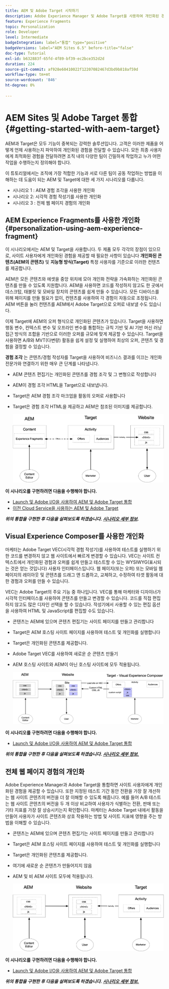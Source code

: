 ```yaml
---
title: AEM 및 Adobe Target 시작하기
description: Adobe Experience Manager 및 Adobe Target을 사용하여 개인화된 경험을 만들고 제공하는 방법을 보여 주는 종단간 튜토리얼입니다. 또한 이 튜토리얼에서는 종단 간 프로세스에 관련된 다양한 가상 사용자와 이러한 가상 사용자가 서로 공동 작업하는 방법에 대해 알아봅니다
feature: Experience Fragments
topic: Personalization
role: Developer
level: Intermediate
badgeIntegration: label="통합" type="positive"
badgeVersions: label="AEM Sites 6.5" before-title="false"
doc-type: Tutorial
exl-id: b632883f-65fd-4f89-bf39-ec2bce352d2d
duration: 224
source-git-commit: af928e60410022f12207082467d3bd9b818af59d
workflow-type: tm+mt
source-wordcount: '846'
ht-degree: 0%

---
```


# AEM Sites 및 Adobe Target 통합 {#getting-started-with-aem-target}

AEM과 Target은 모두 기능이 중복되는 강력한 솔루션입니다. 고객은 이러한 제품을 어떻게 언제 사용하는지 파악하여 개인화된 경험을 전달할 수 있습니다. 모든 최종 사용자에게 최적화된 경험을 전달하려면 조직 내의 다양한 팀이 긴밀하게 작업하고 누가 어떤 작업을 수행하는지 정의해야 합니다.

이 튜토리얼에서는 조직에 가장 적합한 기능과 서로 다른 팀이 공동 작업하는 방법을 이해하는 데 도움이 되는 AEM 및 Target에 대한 세 가지 시나리오를 다룹니다.

* 시나리오 1 : AEM 경험 조각을 사용한 개인화
* 시나리오 2: 시각적 경험 작성기를 사용한 개인화
* 시나리오 3 : 전체 웹 페이지 경험의 개인화

## AEM Experience Fragments를 사용한 개인화 {#personalization-using-aem-experience-fragment}

이 시나리오에서는 AEM 및 Target을 사용합니다. 두 제품 모두 각각의 장점이 있으므로, 사이트 사용자에게 개인화된 경험을 제공할 때 필요한 사항이 있습니다 **개인화된 콘텐츠(AEM의 콘텐츠)** 및 **지능형 방식(Target)** 특정 사용자를 기준으로 이러한 컨텐츠를 제공합니다.

AEM은 모든 콘텐츠와 에셋을 중앙 위치에 모아 개인화 전략을 가속화하는 개인화된 콘텐츠를 만들 수 있도록 지원합니다. AEM을 사용하면 코드를 작성하지 않고도 한 곳에서 데스크탑, 태블릿 및 모바일 장치의 콘텐츠를 쉽게 만들 수 있습니다. 모든 디바이스를 위해 페이지를 만들 필요가 없이, 컨텐츠를 사용하여 각 경험이 자동으로 조정됩니다. AEM 버튼을 눌러 컨텐츠를 AEM에서 Adobe Target으로 오퍼로 내보낼 수도 있습니다.

이제 Target에 AEM의 오퍼 형식으로 개인화된 콘텐츠가 있습니다. Target을 사용하면 행동 변수, 컨텍스트 변수 및 오프라인 변수를 통합하는 규칙 기반 및 AI 기반 머신 러닝 접근 방식의 조합을 기반으로 이러한 오퍼를 규모에 맞게 제공할 수 있습니다.  Target을 사용하면 A/B와 MVT(다변량) 활동을 쉽게 설정 및 실행하여 최상의 오퍼, 콘텐츠 및 경험을 결정할 수 있습니다.

**경험 조각** 는 콘텐츠/경험 작성자를 Target을 사용하여 비즈니스 결과를 이끄는 개인화 전문가와 연결하기 위한 매우 큰 단계를 나타냅니다.

* AEM 콘텐츠 편집기는 개인화된 콘텐츠를 경험 조각 및 그 변형으로 작성합니다
* AEM이 경험 조각 HTML을 Target으로 내보냅니다&#x200B;.
* Target&#x200B;은 AEM 경험 조각 마크업을 활동의 오퍼로 사용합니다
* Target은 경험 조각 HTML을 제공하고 AEM은 참조된 이미지를 제공합니다.

  ![경험 조각 다이어그램을 사용한 개인화](assets/personalization-use-case-1/use-case-1-diagram.png)

**이 시나리오를 구현하려면 다음을 수행해야 합니다.**

* [Launch 및 Adobe I/O을 사용하여 AEM 및 Adobe Target 통합](./implementation.md#integrating-aem-target-options)
* [이전 Cloud Service을 사용하는 AEM 및 Adobe Target](./implementation.md#integrating-aem-target-options)

***위의 통합을 구현한 후 다음을 살펴보도록 하겠습니다. [시나리오 세부 정보](./personalization-use-case-1.md).***

## Visual Experience Composer를 사용한 개인화

마케터는 Adobe Target VEC(시각적 경험 작성기)를 사용하여 테스트를 실행하기 위한 코드를 변경하지 않고 웹 사이트에서 빠르게 변경할 수 있습니다. VEC는 사이트 컨텍스트에서 개인화된 경험과 오퍼를 쉽게 만들고 테스트할 수 있는 WYSIWYG(표시되는 것은 얻는 것입니다) 사용자 인터페이스입니다. 웹 페이지(또는 오퍼) 또는 모바일 웹 페이지의 레이아웃 및 콘텐츠를 드래그 앤 드롭하고, 교체하고, 수정하여 타겟 활동에 대한 경험과 오퍼를 만들 수 있습니다.

VEC는 Adobe Target의 주요 기능 중 하나입니다. VEC를 통해 마케터와 디자이너가 시각적 인터페이스를 사용하여 콘텐츠를 만들고 변경할 수 있습니다. 코드를 직접 편집하지 않고도 많은 디자인 선택을 할 수 있습니다. 작성기에서 사용할 수 있는 편집 옵션을 사용하여 HTML 및 JavaScript를 편집할 수도 있습니다.

* 콘텐츠는 AEM에 있으며 콘텐츠 편집기는 사이트 페이지를 만들고 관리합니다
* Target은 AEM 호스팅 사이트 페이지를 사용하여 테스트 및 개인화를 실행합니다
* Target은 개인화된 콘텐츠를 제공합니다.
* Adobe Target VEC를 사용하여 새로운 순 콘텐츠 만들기
* AEM 호스팅 사이트와 AEM이 아닌 호스팅 사이트에 모두 적용됩니다.

  ![시각적 경험 작성기 다이어그램을 사용한 개인화](assets/personalization-use-case-3/use-case-diagram-3.png)

**이 시나리오를 구현하려면 다음을 수행해야 합니다.**

* [Launch 및 Adobe I/O을 사용하여 AEM 및 Adobe Target 통합](./implementation.md#integrating-aem-target-options)

***위의 통합을 구현한 후 다음을 살펴보도록 하겠습니다. [시나리오 세부 정보.](./personalization-use-case-3.md)***

## 전체 웹 페이지 경험의 개인화

Adobe Experience Manager과 Adobe Target을 통합하면 사이트 사용자에게 개인화된 경험을 제공할 수 있습니다. 또한 지정된 테스트 기간 동안 전환을 가장 잘 개선하는 웹 사이트 콘텐츠의 버전을 더 잘 이해할 수 있도록 해줍니다. 예를 들어 A/B 테스트는 웹 사이트 콘텐츠의 버전을 두 개 이상 비교하여 사용자가 식별하는 전환, 판매 또는 기타 지표를 가장 잘 상승시키는지 확인합니다. 마케터는 Adobe Target 내에서 활동을 만들어 사용자가 사이트 콘텐츠와 상호 작용하는 방법 및 사이트 지표에 영향을 주는 방법을 이해할 수 있습니다.

* 콘텐츠는 AEM에 있으며 콘텐츠 편집기는 사이트 페이지를 만들고 관리합니다
* Target은 AEM 호스팅 사이트 페이지를 사용하여 테스트 및 개인화를 실행합니다
* Target은 개인화된 콘텐츠를 제공합니다.
* 여기에 새로운 순 콘텐츠가 만들어지지 않음
* AEM 및 비 AEM 사이트 모두에 적용됩니다.

  ![다이어그램](assets/personalization-use-case-2/use-case-2-diagram.png)

**이 시나리오를 구현하려면 다음을 수행해야 합니다.**

* [Launch 및 Adobe I/O을 사용하여 AEM 및 Adobe Target 통합](./implementation.md#integrating-aem-target-options)

***위의 통합을 구현한 후 다음을 살펴보도록 하겠습니다. [시나리오 세부 정보.](./personalization-use-case-2.md)***
